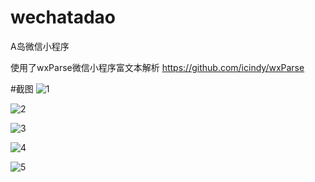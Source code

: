 # wechatadao
A岛微信小程序

使用了wxParse微信小程序富文本解析
https://github.com/icindy/wxParse

#截图
![1](http://github.com/Mfweb/wechatadao/screenshot/1.png)

![2](http://github.com/Mfweb/wechatadao/screenshot/2.png)

![3](http://github.com/Mfweb/wechatadao/screenshot/3.png)

![4](http://github.com/Mfweb/wechatadao/screenshot/4.png)

![5](http://github.com/Mfweb/wechatadao/screenshot/5.png)
